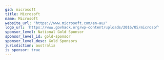 ```yaml
---
gid: microsoft
title: Microsoft
name: Microsoft
website_url: 'https://www.microsoft.com/en-au/'
logo_url: 'https://www.govhack.org/wp-content/uploads/2016/05/microsoft.png'
sponsor_level: National Gold Sponsor
sponsor_level_id: gold-sponsor
sponsor_level_desc: Gold Sponsors
jurisdiction: australia
is_sponsor: true
---
```

